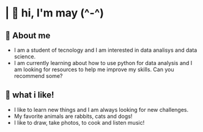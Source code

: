 # | 🌼 hi, I'm may (^-^)


## 🐰 About me

- I am a student of tecnology and I am interested in data analisys and data science. 
- I am currently learning about how to use python for data analysis and I am looking for resources to help me improve my skills. Can you recommend some? 

## 🐰 what i like!
- I like to learn new things and I am always looking for new challenges.
- My favorite animals are rabbits, cats and dogs!
- I like to draw, take photos, to cook and listen music!




